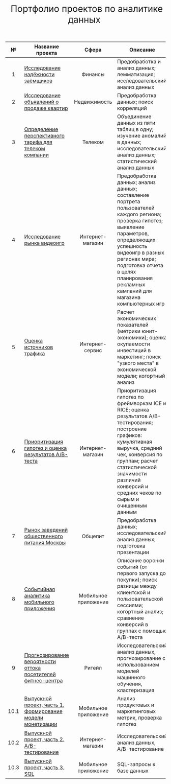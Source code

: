 <h1 style="font-weight:normal" align="center">
  &nbsp;Портфолио проектов по аналитике данных&nbsp;
</h1>
<br>

|№|Название проекта|Сфера|Описание|Стек|
|:-----:|-----|:-----:|-----|:-----:|
|1|[Исследование надёжности заёмщиков](https://github.com/Pavel891/Data_analysis/blob/main/lerning_tasks/reliability_of_borrowers/reliability_of_borrowers.ipynb)|Финансы|Предобработка и анализ данных; лемматизация; исследовательский анализ данных| `Python` `Pandas` `NumPy` |
|2|[Исследование объявлений о продаже квартир](https://github.com/Pavel891/Data_analysis/blob/main/lerning_tasks/real_estate/real_estate_analysis.ipynb)|Недвижимость|Предобработка данных; поиск корреляций| `Pandas` `Matplotlib` `NumPy`|
|3|[Определение перспективного тарифа для телеком компании](https://github.com/Pavel891/Data_analysis/blob/main/lerning_tasks/mobile_operator_tariffs/mobile_operator_tariffs.ipynb)|Телеком|Объединение данных из пяти таблиц в одну; изучение аномалий в данных; исследовательский анализ данных; статистический анализ данных | `Pandas` `Matplotlib` `display` `math` `NumPy` `SciPy` `Statsmodels`|
|4|[Исследование рынка видеоигр](https://github.com/Pavel891/Data_analysis/blob/main/lerning_tasks/video_game_market/video_game_market.ipynb)|Интернет-магазин|Предобработка данных; анализ данных; составление портрета пользователей каждого региона; проверка гипотез; выявление параметров, определяющих успешность видеоигр в разных регионах мира; подготовка отчета в целях планирования рекламных кампаний для магазина компьютерных игр |`Matplotlib` `Pandas` `Python` `NumPy` `SciPy` |
|5|[Оценка источников трафика](https://github.com/Pavel891/Data_analysis/blob/main/lerning_tasks/mobile_application_marketing_analysis/mobile_application_marketing_analysis.ipynb)|Интернет-сервис|Расчет экономических показателей (метрики юнит-экономики); оценка окупаемости инвестиций в маркетинг; поиск "узкого места" в экономической модели; когортный анализ|`Pandas` `Matplotlib` `NumPy` `Seaborn` |
|6|[Приоритизация гипотез и оценка результатов А/В-теста](https://github.com/Pavel891/Data_analysis/blob/main/lerning_tasks/hypotheses_for_increasing_revenue/hypotheses_for_increasing_revenue.ipynb)|Интернет-магазин|	Приоритизация гипотез по фреймворкам ICE и RICE; оценка результатов A/B-тестирования; построение графиков:  кумулятивная выручка, средний чек, конверсия по группам; расчет статистической значимости различий конверсий и средних чеков по сырым и очищенным данным |`Matplotlib` `Pandas` `Python` `Seaborn` `NumPy` `SciPy` `math`|
|7|[Рынок заведений общественного питания Москвы](https://github.com/Pavel891/Data_analysis/blob/main/lerning_tasks/opening_unique_cafe/opening_unique_cafe.ipynb)|Общепит|Предобработка данных; исследовательский анализ данных; подготовка презентации |`Pandas` `Seaborn` `Matplotlib` `Numpy` `re` `Requests` `io` |
|8|[Событийная аналитика мобильного приложения](https://github.com/Pavel891/Data_analysis/blob/main/lerning_tasks/selling_products_online/selling_products_online.ipynb)|Мобильное приложение |Описание воронки событий (от первого запуска до покупки); поиск разницы между клиентской и пользовательской сессиями; когортный анализ; сравнение конверсий в группах с помощью A/B-теста| `Pandas` `Seaborn` `Matplotlib` `plotly` `math` `NumPy` `SciPy` `warnings`|
|9|[Прогнозирование вероятности оттока посетителей фитнес-центра](https://github.com/Pavel891/Data_analysis/blob/main/lerning_tasks/fintess_churm_project/fintess_churm_project.ipynb)|Ритейл|Исследовательский анализ данных, прогнозирование с использованием моделей машинного обучения, кластеризация |`Pandas` `Seaborn` `Matplotlib` `Numpy` `sklearn` `SciPy`|
|10.1|[Выпускной проект, часть 1. Формирование модели монетизации](https://github.com/Pavel891/Data_analysis/blob/main/lerning_tasks/Monetization_model_project/Monetization_model_project.ipynb)|Мобильное приложение|Анализ продуктовых и маркетинговых метрик, проверка гипотез |`Pandas` `Seaborn` `Matplotlib` `Numpy` `SciPy`|
|10.2|[Выпускной проект, часть 2. A/B-тестирование](https://github.com/Pavel891/Data_analysis/blob/main/lerning_tasks/AB-test_project/AB-test_project.ipynb)|Интернет-магазин|Исследовательский анализ данных, A/B-тестирование |`Pandas` `Seaborn` `Matplotlib` `Plotly` `SciPy` `math`|
|10.3|[Выпускной проект, часть 3. SQL](https://github.com/Pavel891/Data_analysis/blob/main/lerning_tasks/SQL_project/SQL_project.ipynb)|Мобильное приложение|SQL-запросы к базе данных |`Pandas` `SQLAlchemy`|
